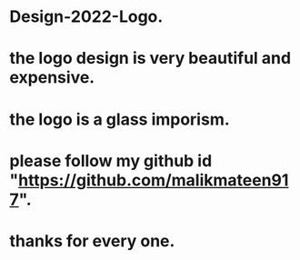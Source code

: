 # Design-2022-Logo.
# the logo design is very beautiful and expensive.
# the logo is a glass imporism.
# please follow my github id "https://github.com/malikmateen917".

# thanks for every one.
